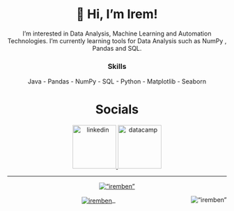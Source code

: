 <h1 align="center">  👋 Hi, I’m Irem! </h1>
<p align="center">I’m interested in Data Analysis, Machine Learning and Automation Technologies. I’m currently learning tools for Data Analysis such as NumPy , Pandas and SQL. </p>
<h3 align="center"> Skills </h3>
<p align="center">Java - Pandas - NumPy - SQL - Python - Matplotlib - Seaborn </p>
<h1 align="center"> Socials </h1>


<p align="center"><a href="https://www.linkedin.com/in/irem-gul-yildirim/"><img src="https://upload.wikimedia.org/wikipedia/commons/thumb/c/ca/LinkedIn_logo_initials.png/800px-LinkedIn_logo_initials.png" alt="linkedin" width="100"/>
<a href="https://www.datacamp.com/profile/iremben"><img src="https://coursereport-s3-production.global.ssl.fastly.net/uploads/school/logo/244/original/Profile_Picture__3_.jpg" alt="datacamp" width="100"/></p>
<hr>
  
  
<p align="center"> <img src="https://komarev.com/ghpvc/?username=iremben&label=Profile%20views&color=0e75b6&style=flat" alt=“iremben” /></p>
<p align="center"><img align="center" src="https://github-readme-stats.vercel.app/api?username=iremben&show_icons=true&locale=en" alt="iremben" />
&nbsp;<img align="right" src="https://github-readme-stats.vercel.app/api/top-langs?username=iremben&show_icons=true&locale=en&layout=compact" alt=“iremben” /></p>
